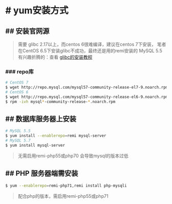 # # yum安装方式

## ## 安装官网源

> 需要 glibc 2.17以上，而centos 6很难编译，建议在centos 7下安装， 笔者在CentOS 6.5下安装glibc不成功，最终还是用的remi安装的 MySQL 5.5  
> 有兴趣折腾的：查看 [glibc的安装教程](/base/manual/23#h2--gcc-0-1 "glibc的安装教程")

### ### repo库

```bash
# CentOS 7
$ wget http://repo.mysql.com/mysql57-community-release-el7-9.noarch.rpm
# CentOS 6
$ wget http://repo.mysql.com/mysql57-community-release-el6-9.noarch.rpm
$ rpm -ivh mysql*-community-release-*.noarch.rpm
```

## ## 数据库服务器上安装

```bash
# MySQL 5.5
$ yum install --enablerepo=remi mysql-server
# MySQL 5.7
$ yum install mysql-server
```

> 无需启用remi-php55或php70 会导致mysql的版本过低

## ## PHP 服务器端需安装

```bash
$ yum --enablerepo=remi-php71,remi install php-mysqli
```

> 配合php的版本，需启用remi-php55或php71









